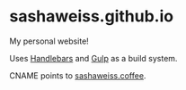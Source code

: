 # sashaweiss.github.io

My personal website!

Uses [Handlebars](http://handlebarsjs.com/) and [Gulp](http://gulpjs.com/) as a build system.

CNAME points to [sashaweiss.coffee](http://sashaweiss.coffee).
